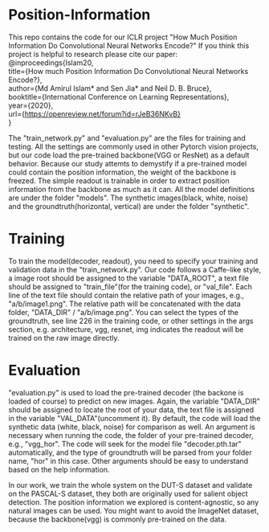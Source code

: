 # Position-Information
This repo contains the code for our ICLR project "How Much Position Information Do Convolutional Neural Networks Encode?"
If you think this project is helpful to research please cite our paper:  
@inproceedings{Islam20,  
title={How much Position Information Do Convolutional Neural Networks Encode?},  
author={Md Amirul Islam* and Sen Jia* and Neil D. B. Bruce},  
booktitle={International Conference on Learning Representations},  
year={2020},  
url={https://openreview.net/forum?id=rJeB36NKvB}  
}  

The "train_network.py" and "evaluation.py" are the files for training and testing. All the settings are commonly used in other Pytorch vision projects, but our code load the pre-trained backbone(VGG or ResNet) as a default behavior. Because our study attemts to demystify if a pre-trained model could contain the position information, the weight of the backbone is freezed. The simple readout is trainable in order to extract position information from the backbone as much as it can. All the model definitions are under the folder "models". The synthetic images(black, white, noise) and the groundtruth(horizontal, vertical) are under the folder "synthetic".

# Training
To train the model(decoder, readout), you need to specify your training and validation data in the "train_network.py". Our code follows a Caffe-like style, a image root should be assigned to the variable "DATA_ROOT", a text file should be assigned to "train_file"(for the training code), or "val_file". Each line of the text file should contain the relative path of your images, e.g., "a/b/image1.png". The relative path will be concatenated with the data folder, "DATA_DIR" / "a/b/image.png". You can select the types of the groundtruth, see line 226 in the training code, or other settings in the args section, e.g. architecture, vgg, resnet, img indicates the readout will be trained on the raw image directly.

# Evaluation
"evaluation.py" is used to load the pre-trained decoder (the backone is loaded of course) to predict on new images. Again, the variable "DATA_DIR" should be assigned to locate the root of your data, the text file is assigned in the variable "VAL_DATA"(uncomment it). By default, the code will load the synthetic data (white, black, noise) for comparison as well. An argument is necessary when running the code, the folder of your pre-trained decoder, e.g., "vgg_hor". The code will seek for the model file "decoder.pth.tar" automatically, and the type of groundtruth will be parsed from your folder name, "hor" in this case. Other arguments should be easy to understand based on the help information.

In our work, we train the whole system on the DUT-S dataset and validate on the PASCAL-S dataset, they both are originally used for salient object detection. The position information we explored is content-agnostic, so any natural images can be used. You might want to avoid the ImageNet dataset, because the backbone(vgg) is commonly pre-trained on the data.
